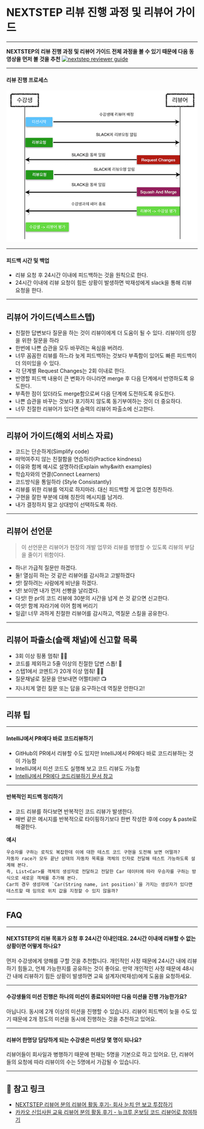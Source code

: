 # NEXTSTEP 리뷰 진행 과정 및 리뷰어 가이드

---
**NEXTSTEP의 리뷰 진행 과정 및 리뷰어 가이드 전체 과정을 볼 수 있기 때문에 다음 동영상을 먼저 볼 것을 추천**
[![nextstep reviewer guide](https://i.vimeocdn.com/video/888298524-46d5488b36c5da6b3e205b316413936594466e95ee39f799950400aed7ace081-d?mw=1900&mh=1069)](https://vimeo.com/414995264/7299672b47)

---
#### 리뷰 진행 프로세스
![](./review_process.png)

---
#### 피드백 시간 및 백업
- 리뷰 요청 후 24시간 이내에 피드백하는 것을 원칙으로 한다.
- 24시간 이내에 리뷰 요청이 힘든 상황이 발생하면 박재성에게 slack을 통해 리뷰 요청을 한다.

---
## 리뷰어 가이드(넥스트스텝)
- 친절한 답변보다 질문을 하는 것이 리뷰이에게 더 도움이 될 수 있다. 리뷰이의 성장을 위한 질문을 하라
- 한번에 나쁜 습관을 모두 바꾸려는 욕심을 버려라.
- 너무 꼼꼼한 리뷰를 하느라 늦게 피드백하는 것보다 부족함이 있어도 빠른 피드백이 더 의미있을 수 있다.
- 각 단계별 Request Changes는 2회 이내로 한다.
- 반영할 피드백 내용이 큰 변화가 아니라면 merge 후 다음 단계에서 반영하도록 유도한다.
- 부족한 점이 있더라도 merge함으로써 다음 단계에 도전하도록 유도한다.
- 나쁜 습관을 바꾸는 것보다 포기하지 않도록 동기부여하는 것이 더 중요하다.
- 너무 친절한 리뷰어가 있다면 슬랙의 리뷰어 파출소에 신고한다.

---
## 리뷰어 가이드(해외 서비스 자료)
- 코드는 단순하게(Simplify code)
- 떠먹여주지 않는 친절함을 연습하라(Practice kindness)
- 이유와 함께 예시로 설명하라(Explain why&with examples)
- 학습자와의 연결(Connect Learners)
- 코드방식을 통일하라 (Style Consistantly)
- 리뷰를 위한 리뷰를 억지로 하지마라. 대신 피드백할 게 없으면 칭찬하라.
- 구현을 잘한 부분에 대해 칭찬의 메시지를 남겨라.
- 내가 결정하지 말고 상대방이 선택하도록 하라.

---
## 리뷰어 선언문
> 이 선언문은 리뷰어가 현장의 개발 업무와 리뷰를 병행할 수 있도록 리뷰의 부담을 줄이기 위함이다.

- 하나! 가급적 질문만 하겠다. 
- 둘! 열심히 하는 것 같은 리뷰어를 감시하고 고발하겠다
- 셋! 잘하려는 사람에게 비난을 하겠다.
- 넷! 보이면 내가 먼저 선빵을 날리겠다.
- 다섯! 한 pr의 코드 리뷰에 30분의 시간을 넘게 쓴 것 같으면 신고한다.
- 여섯! 함께 자라기에 이어 함께 버리기
- 일곱! 너무 과하게 친절한 리뷰어를 감시하고, 역질문 스킬을 공유한다.

---
## 리뷰어 파출소(슬랙 채널)에 신고할 목록
- 3회 이상 핑퐁 멈춰! ✋🏻
- 코드를 제외하고 5줄 이상의 친절한 답변 스톱! 🚫 
- 스텝1에서 코멘트가 20개 이상 멈춰! 🕺🏻 
- 질문채널로 질문을 안보내면 어쩔티비! 📺 
- 지나치게 열린 질문 또는 답을 요구하는데 역질문 안한다고!

---
## 리뷰 팁

---
#### IntelliJ에서 PR에다 바로 코드리뷰하기
- GitHub의 PR에서 리뷰할 수도 있지만 IntelliJ에서 PR에다 바로 코드리뷰하는 것이 가능함
- IntelliJ에서 미션 코드도 실행해 보고 코드 리뷰도 가능함
- [IntelliJ에서 PR에다 코드리뷰하기 문서 참고](https://blog.jetbrains.com/idea/2020/05/intellij-idea-2020-2-early-access-program-is-starting)

---
#### 반복적인 피드백 정리하기
- 코드 리뷰를 하다보면 반복적인 코드 리뷰가 발생한다. 
- 매번 같은 메시지를 반복적으로 타이핑하기보다 한번 작성한 후에 copy & paste로 해결한다.

**예시**
```
우승자를 구하는 로직도 복잡한데 이에 대한 테스트 코드 구현을 도전해 보면 어떨까?
자동차 race가 모두 끝난 상태의 자동차 목록을 객체의 인자로 전달해 테스트 가능하도록 설계해 본다.
즉, List<Car>를 객체의 생성자로 전달하고 전달한 Car 데이터에 따라 우승자를 구하는 방식으로 새로운 객체를 추가해 본다.
Car의 경우 생성자에 `Car(String name, int position)`을 가지는 생성자가 있다면 테스트할 때 임의로 위치 값을 지정할 수 있지 않을까?
```

---
## FAQ

---
#### NEXTSTEP의 리뷰 목표가 요청 후 24시간 이내인데요. 24시간 이내에 리뷰할 수 없는 상황이면 어떻게 하나요?
먼저 수강생에게 양해를 구할 것을 추천합니다.
개인적인 사정 때문에 24시간 내에 리뷰하기 힘들고, 언제 가능한지를 공유하는 것이 좋아요.
만약 개인적인 사정 때문에 48시간 내에 리뷰하기 힘든 상황이 발생하면 교육 설계자(박재성)에게 도움을 요청하세요.

---
#### 수강생들의 미션 진행은 하나의 미션이 종료되어야만 다음 미션을 진행 가능한가요?
아닙니다.
동시에 2개 이상의 미션을 진행할 수 있습니다.
리뷰어 피드백이 늦을 수도 있기 때문에 2개 정도의 미션을 동시에 진행하는 것을 추천하고 있어요.

---
#### 리뷰어 한명당 담당하게 되는 수강생은 미션당 몇 명이 되나요?
리뷰어들이 회사일과 병행하기 때문에 현재는 5명을 기본으로 하고 있어요.
단, 리뷰어들의 요청에 따라 리뷰이의 수는 5명에서 가감될 수 있습니다.

---
## 🔗 참고 링크
- [NEXTSTEP 리뷰어 분의 리뷰어 활동 후기- 회사 눈치 안 보고 투잡하기](https://woowabros.github.io/woowabros/2019/08/22/code-reviewer.html)
- [카카오 신입사원 교육 리뷰어 분의 활동 후기 - 뉴크루 온보딩 코드 리뷰어로 참여하기](https://tech.kakao.com/2021/04/08/welcome-new-krew3)
